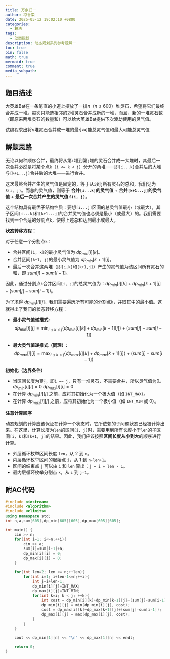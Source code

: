 ```yaml
---
title: 万象归一
author: 凉香栾
date: 2025-05-12 19:02:10 +0800
categories:
  - 算法
tags:
  - 动态规划
description: 动态规划系列参考题解一
toc: true
pin: false
math: true
mermaid: true
comment: true
media_subpath:
---
```



## 题目描述

大英雄Bat在一条笔直的小道上摆放了一排$n（n \le 600）$堆灵石，希望将它们最终合并成一堆。每次只能选相邻的$2$堆灵石合并成新的一堆，而且，新的一堆灵石数（即原来两堆灵石的数量和）可以给大英雄Bat提供下次渡劫使用的灵气值。

试编程求出将$n$堆灵石合并成一堆的最小可能总灵气值和最大可能总灵气值  

## 解题思路

无论以何种顺序合并，最终将从第`i`堆到第`j`堆的灵石合并成一大堆时，其最后一次合并必然是将某个点`k`（`i <= k < j`）分开的两堆——即`[i...k]`合并后的大堆与`[k+1...j]`合并后的大堆——进行合并。

这次最终合并产生的灵气值是固定的，等于从`i`到`j`所有灵石的总和，我们记为 `S(i, j)`。而总的灵气值，则等于 **合并`[i...k]`的灵气值** + **合并`[k+1...j]`的灵气值** + **最后一次合并产生的灵气值 `S(i, j)`**。

这个结构具有最优子结构性质：要想`[i...j]`区间的总灵气值最小（或最大），其子区间`[i...k]`和`[k+1...j]`的合并灵气值也必须是最小（或最大）的。我们需要找到一个合适的分割点`k`，使得上述总和达到最小或最大。

**状态转移方程：**

对于任意一个分割点`k`：
* 合并区间`[i, k]`的最小灵气值为 $dp_{min}[i][k]$。
* 合并区间`[k+1, j]`的最小灵气值为 $dp_{min}[k+1][j]$。
* 最后一次合并这两堆（即`[i,k]`和`[k+1,j]`）产生的灵气值为该区间所有灵石的和，即 $sum[j] - sum[i-1]$。

因此，通过分割点`k`合并区间`[i, j]`的总灵气值为：$dp_{min}[i][k] + dp_{min}[k+1][j] + (sum[j] - sum[i-1])$。

为了求得 $dp_{min}[i][j]$，我们需要遍历所有可能的分割点`k`，并取其中的最小值。这就得出了我们的状态转移方程：

* **最小灵气值递推式:**
	$$dp_{min}[i][j] = \min_{i \le k < j} \{ dp_{min}[i][k] + dp_{min}[k+1][j] \} + (sum[j] - sum[i-1])$$

* **最大灵气值递推式（同理）:**
    $$dp_{max}[i][j] = \max_{i \le k < j} \{ dp_{max}[i][k] + dp_{max}[k+1][j] \} + (sum[j] - sum[i-1])$$

**初始化（边界条件）**
* 当区间长度为1时，即`i == j`，只有一堆灵石，不需要合并，所以灵气值为0。
    $dp_{min}[i][i] = 0$
    $dp_{max}[i][i] = 0$
* 在计算 $dp_{min}[i][j]$ 之前，应将其初始化为一个极大值（如 `INT_MAX`）。
* 在计算 $dp_{max}[i][j]$ 之前，应将其初始化为一个极小值（如 `INT_MIN` 或 0）。

**注意计算顺序**

动态规划的计算应该保证在计算一个状态时，它所依赖的子问题状态已经被计算出来。在这里，计算长度为`len`的区间`[i, j]`时，需要用到所有长度小于`len`的子区间`[i, k]`和`[k+1, j]`的结果。因此，我们应该按照**区间长度从小到大**的顺序进行计算。

* 外层循环枚举区间长度 `len`，从 2 到 `n`。
* 内层循环枚举区间的起始点 `i`，从 1 到 `n-len+1`。
* 区间的结束点 `j` 可以由 `i` 和 `len` 算出：`j = i + len - 1`。
* 最内层循环枚举分割点 `k`，从 `i` 到 `j-1`。


## 附AC代码

```cpp
#include <iostream>
#include <algorithm>
#include <climits>
using namespace std;
int n,a,sum[605],dp_min[605][605],dp_max[605][605];

int main() {
    cin >> n;
    for(int i=1; i<=n;++i){
        cin >> a;
        sum[i]=sum[i-1]+a;
        dp_min[i][i] = 0;
        dp_max[i][i] = 0;
    }

    for(int len=2; len <= n;++len){
        for(int i=1; i+len-1<=n;++i){
            int j=i+len-1;
            dp_min[i][j]=INT_MAX;
            dp_max[i][j]=INT_MIN;
            for(int k=i; k < j; ++k){
                int cost = dp_min[i][k]+dp_min[k+1][j]+(sum[j]-sum[i-1]);
                dp_min[i][j] = min(dp_min[i][j], cost);
                cost = dp_max[i][k]+dp_max[k+1][j]+(sum[j]-sum[i-1]);
                dp_max[i][j] = max(dp_max[i][j], cost);
            }
        }
    }

    cout << dp_min[1][n] << "\n" << dp_max[1][n] << endl;

    return 0;
}

```